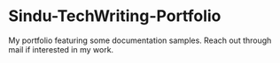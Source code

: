 # Sindu-TechWriting-Portfolio
My portfolio featuring some documentation samples. Reach out through mail if interested in my work.
